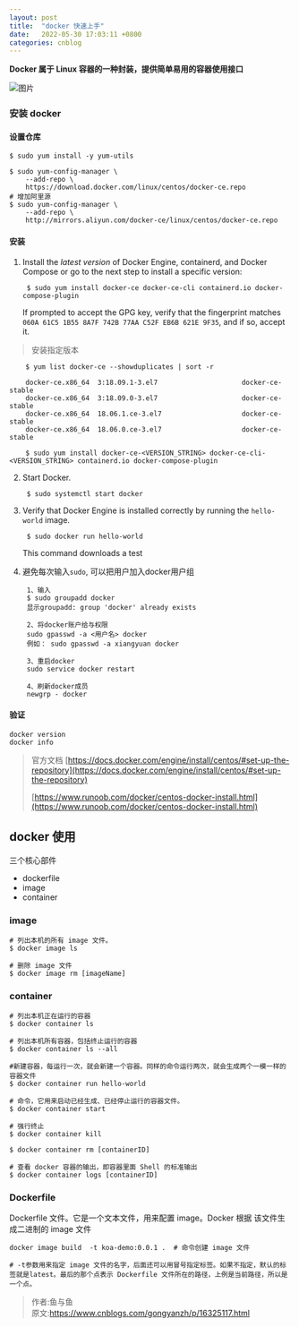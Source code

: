 ```yaml
---
layout: post
title:  "docker 快速上手"
date:   2022-05-30 17:03:11 +0800
categories: cnblog
---
```

**Docker 属于 Linux 容器的一种封装，提供简单易用的容器使用接口**
 
![图片](https://aida-blog.oss-cn-hangzhou.aliyuncs.com/images/pictures/640)
 
### 安装 docker
 
#### 设置仓库

    $ sudo yum install -y yum-utils
    
    $ sudo yum-config-manager \
        --add-repo \
        https://download.docker.com/linux/centos/docker-ce.repo
    # 增加阿里源
    $ sudo yum-config-manager \
        --add-repo \
        http://mirrors.aliyun.com/docker-ce/linux/centos/docker-ce.repo

#### 安装
 
1. Install the *latest version* of Docker Engine, containerd, and Docker Compose or go to the next step to install a specific version:

        $ sudo yum install docker-ce docker-ce-cli containerd.io docker-compose-plugin

    If prompted to accept the GPG key, verify that the fingerprint matches `060A 61C5 1B55 8A7F 742B 77AA C52F EB6B 621E 9F35`, and if so, accept it.

> 安装指定版本

        $ yum list docker-ce --showduplicates | sort -r
        
        docker-ce.x86_64  3:18.09.1-3.el7                     docker-ce-stable
        docker-ce.x86_64  3:18.09.0-3.el7                     docker-ce-stable
        docker-ce.x86_64  18.06.1.ce-3.el7                    docker-ce-stable
        docker-ce.x86_64  18.06.0.ce-3.el7                    docker-ce-stable

        $ sudo yum install docker-ce-<VERSION_STRING> docker-ce-cli-<VERSION_STRING> containerd.io docker-compose-plugin
2. Start Docker.

        $ sudo systemctl start docker
3. Verify that Docker Engine is installed correctly by running the `hello-world` image.

        $ sudo docker run hello-world

    This command downloads a test
4. 避免每次输入`sudo`, 可以把用户加入docker用户组

        1、输入
        $ sudo groupadd docker
        显示groupadd: group 'docker' already exists
        
        2、将docker账户给与权限
        sudo gpasswd -a <用户名> docker
        例如： sudo gpasswd -a xiangyuan docker
        
        3、重启docker
        sudo service docker restart
        
        4、刷新docker成员
        newgrp - docker

#### 验证

    docker version
    docker info

> 官方文档 [https://docs.docker.com/engine/install/centos/#set-up-the-repository](https://docs.docker.com/engine/install/centos/#set-up-the-repository)
> 
> 
> [https://www.runoob.com/docker/centos-docker-install.html](https://www.runoob.com/docker/centos-docker-install.html)

## docker 使用
 
三个核心部件

- dockerfile
- image
- container

### image

    # 列出本机的所有 image 文件。
    $ docker image ls
    
    # 删除 image 文件
    $ docker image rm [imageName]

### container

    # 列出本机正在运行的容器
    $ docker container ls
    
    # 列出本机所有容器，包括终止运行的容器
    $ docker container ls --all
    
    #新建容器，每运行一次，就会新建一个容器。同样的命令运行两次，就会生成两个一模一样的容器文件
    $ docker container run hello-world 
    
    # 命令，它用来启动已经生成、已经停止运行的容器文件。
    $ docker container start
    
    # 强行终止
    $ docker container kill
    
    $ docker container rm [containerID]
    
    # 查看 docker 容器的输出，即容器里面 Shell 的标准输出
    $ docker container logs [containerID]

### Dockerfile
 
Dockerfile 文件。它是一个文本文件，用来配置 image。Docker 根据 该文件生成二进制的 image 文件

    docker image build  -t koa-demo:0.0.1 .  # 命令创建 image 文件
    
    # -t参数用来指定 image 文件的名字，后面还可以用冒号指定标签。如果不指定，默认的标签就是latest。最后的那个点表示 Dockerfile 文件所在的路径，上例是当前路径，所以是一个点。
> 作者:鱼与鱼  
> 原文:https://www.cnblogs.com/gongyanzh/p/16325117.html  
